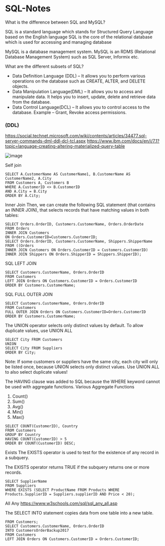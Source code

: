 # SQL-Notes


What is the difference between SQL and MySQL?

SQL is a standard language which stands for Structured Query Language based on the English language
SQL is the core of the relational database which is used for accessing and managing database

MySQL is a database management system.
MySQL is an RDMS (Relational Database Management System) such as SQL Server, Informix etc.


What are the different subsets of SQL?
- Data Definition Language (DDL) – It allows you to perform various operations on the database such as CREATE, ALTER, and DELETE objects.
- Data Manipulation Language(DML) – It allows you to access and manipulate data. It helps you to insert, update, delete and retrieve data from the database.
- Data Control Language(DCL) – It allows you to control access to the database. Example – Grant, Revoke access permissions.
### (DDL)

https://social.technet.microsoft.com/wiki/contents/articles/34477.sql-server-commands-dml-ddl-dcl-tcl.aspx
https://www.ibm.com/docs/en/i/7.1?topic=language-creating-altering-materialized-query-table

![image](https://user-images.githubusercontent.com/71918814/174217014-f99f7179-ce57-4dab-876a-68e05563281c.png)

Self join
```
SELECT A.CustomerName AS CustomerName1, B.CustomerName AS CustomerName2, A.City
FROM Customers A, Customers B
WHERE A.CustomerID <> B.CustomerID
AND A.City = B.City
ORDER BY A.City;
```
Inner Join
Then, we can create the following SQL statement (that contains an INNER JOIN), that selects records that have matching values in both tables:
```
SELECT Orders.OrderID, Customers.CustomerName, Orders.OrderDate
FROM Orders
INNER JOIN Customers
ON Orders.CustomerID=Customers.CustomerID;
SELECT Orders.OrderID, Customers.CustomerName, Shippers.ShipperName
FROM ((Orders
INNER JOIN Customers ON Orders.CustomerID = Customers.CustomerID)
INNER JOIN Shippers ON Orders.ShipperID = Shippers.ShipperID);
```
SQL LEFT JOIN
```
SELECT Customers.CustomerName, Orders.OrderID
FROM Customers
LEFT JOIN Orders ON Customers.CustomerID = Orders.CustomerID
ORDER BY Customers.CustomerName;
```
SQL FULL OUTER JOIN
```
SELECT Customers.CustomerName, Orders.OrderID
FROM Customers
FULL OUTER JOIN Orders ON Customers.CustomerID=Orders.CustomerID
ORDER BY Customers.CustomerName;
```

The UNION operator selects only distinct values by default. To allow duplicate values, use UNION ALL
```
SELECT City FROM Customers
UNION
SELECT City FROM Suppliers
ORDER BY City;
```
Note: If some customers or suppliers have the same city, each city will only be listed once, because UNION selects only distinct values. Use UNION ALL to also select duplicate values!


The HAVING clause was added to SQL because the WHERE keyword cannot be used with aggregate functions.
Various Aggregate Functions
1) Count()
2) Sum()
3) Avg()
4) Min()
5) Max()
```
SELECT COUNT(CustomerID), Country
FROM Customers
GROUP BY Country
HAVING COUNT(CustomerID) > 5
ORDER BY COUNT(CustomerID) DESC;
```

Exists
The EXISTS operator is used to test for the existence of any record in a subquery.

The EXISTS operator returns TRUE if the subquery returns one or more records.
```
SELECT SupplierName
FROM Suppliers
WHERE EXISTS (SELECT ProductName FROM Products WHERE Products.SupplierID = Suppliers.supplierID AND Price < 20);
```
All Any
https://www.w3schools.com/sql/sql_any_all.asp

The SELECT INTO statement copies data from one table into a new table.
```SELECT * INTO CustomersBackup2017 IN 'Backup.mdb'
FROM Customers;
SELECT Customers.CustomerName, Orders.OrderID
INTO CustomersOrderBackup2017
FROM Customers
LEFT JOIN Orders ON Customers.CustomerID = Orders.CustomerID;
```






















